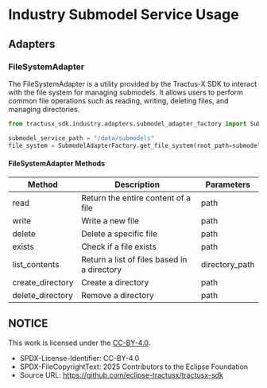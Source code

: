<!--

Eclipse Tractus-X - Software Development KIT

Copyright (c) 2025 Contributors to the Eclipse Foundation

See the NOTICE file(s) distributed with this work for additional
information regarding copyright ownership.

This work is made available under the terms of the
Creative Commons Attribution 4.0 International (CC-BY-4.0) license,
which is available at
https://creativecommons.org/licenses/by/4.0/legalcode.

SPDX-License-Identifier: CC-BY-4.0

-->

<!-- Part of this content was generated by Co-Pilot and reviewed by a human developer. -->

# Industry Submodel Service Usage

## Adapters

### FileSystemAdapter

The FileSystemAdapter is a utility provided by the Tractus-X SDK to interact with the file system for managing submodels. It allows users to perform common file operations such as reading, writing, deleting files, and managing directories.

```python
from tractusx_sdk.industry.adapters.submodel_adapter_factory import SubmodelAdapterFactory

submodel_service_path = "/data/submodels"
file_system = SubmodelAdapterFactory.get_file_system(root_path=submodel_service_path)
```

#### FileSystemAdapter Methods

| Method | Description | Parameters |
|--------|-------------|------------|
| read       | Return the entire content of a file            | path           |
| write       | Write a new file            | path           |
| delete       | Delete a specific file            | path           |
| exists       | Check if a file exists            | path           |
| list_contents       | Return a list of files based in a directory            | directory_path           |
| create_directory       | Create a directory            | path           |
| delete_directory       | Remove a directory            | path           |

## NOTICE

This work is licensed under the [CC-BY-4.0](https://creativecommons.org/licenses/by/4.0/legalcode).

- SPDX-License-Identifier: CC-BY-4.0
- SPDX-FileCopyrightText: 2025 Contributors to the Eclipse Foundation
- Source URL: https://github.com/eclipse-tractusx/tractusx-sdk
